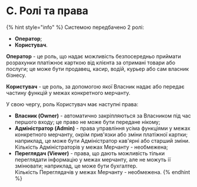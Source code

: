# С. Ролі та права

{% hint style="info" %}
Системою передбачено 2 ролі:  
- **Оператор**;  
- **Користувач**.  
  
**Оператор** - це роль, що надає можливість безпосередньо приймати розрахунки платіжноє карткою від клієнта за отримані товари або послуги; це може бути продавец, касир, водій, курьер або сам власник бізнесу.  
  
**Користувач** - це роль, за допомогою якої Власник надає або передає частину функцій у межах конкретного мерчанту.  
  
У свою чергу, роль Користувач має наступні права:  
- **Власник \(Owner\)** - автоматично закріпляються за Власником під час першого входу; це право не може бути передане нікому;  
-  **Адміністратор \(Admin\)** - права управління усіма функціями у межах конкретного мерчанту, окрім прив'язки або зміни платіжної картки; наприклад, це може бути Адміністратор кав'ярні або старший зміни. Кількість Адміністраторів у межах Мерчанту - необмежена;  
- **Переглядач \(Viewer\)** - права, що дають можливість тільки переглядати інформацію у межах мерчанту, але не можуть ії змінювати; наприклад, це може бути бухгалтер.   
Кількість Переглядачів у межах Мерчанту - необмежена.
{% endhint %}

## 

